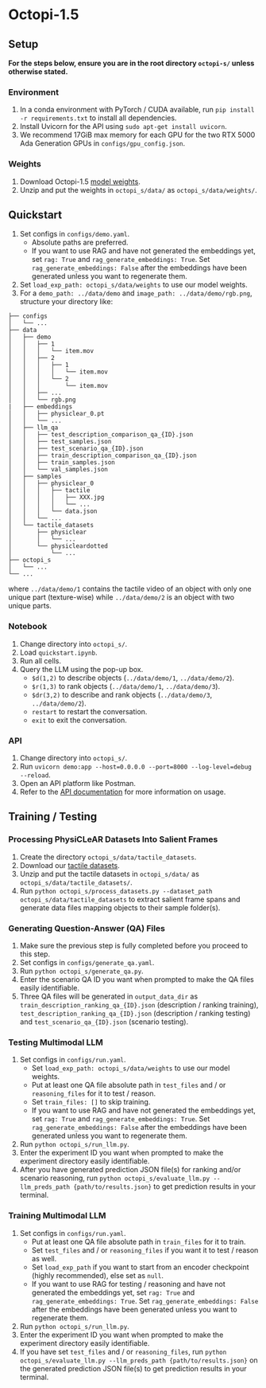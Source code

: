 # Octopi-1.5
## Setup
**For the steps below, ensure you are in the root directory `octopi-s/` unless otherwise stated.**

### Environment
1. In a conda environment with PyTorch / CUDA available, run `pip install -r requirements.txt` to install all dependencies.
2. Install Uvicorn for the API using `sudo apt-get install uvicorn`.
3. We recommend 17GiB max memory for each GPU for the two RTX 5000 Ada Generation GPUs in `configs/gpu_config.json`.

### Weights
1. Download Octopi-1.5 	 [model weights](https://drive.google.com/file/d/1YMn6V5W-_qvDlCbVSdZiufe729BOEl-A/view?usp=sharing).
2. Unzip and put the weights in `octopi_s/data/` as `octopi_s/data/weights/`.


## Quickstart
1. Set configs in `configs/demo.yaml`.
    * Absolute paths are preferred.
    * If you want to use RAG and have not generated the embeddings yet, set `rag: True` and `rag_generate_embeddings: True`. Set `rag_generate_embeddings: False` after the embeddings have been generated unless you want to regenerate them.
2. Set `load_exp_path: octopi_s/data/weights` to use our model weights.
3. For a `demo_path: ../data/demo` and `image_path: ../data/demo/rgb.png`, structure your directory like:
```
├── configs
│   └── ...
├── data
│   ├── demo
│   │   ├── 1
│   │   │   └── item.mov
│   │   ├── 2
│   │   │   ├── 1
│   │   │   │   └── item.mov
│   │   │   └── 2
│   │   │       └── item.mov
│   │   ├── ...
│   │   └── rgb.png
|   ├── embeddings
│   │   ├── physiclear_0.pt
│   │   └── ...
│   ├── llm_qa
│   │   ├── test_description_comparison_qa_{ID}.json
│   │   ├── test_samples.json
│   │   ├── test_scenario_qa_{ID}.json
│   │   ├── train_description_comparison_qa_{ID}.json
│   │   ├── train_samples.json
│   │   └── val_samples.json
│   ├── samples
│   │   ├── physiclear_0
│   │   │   ├── tactile
│   │   │   │   ├── XXX.jpg
│   │   │   │   └── ...
│   │   │   └── data.json
│   │   └── ...
│   └── tactile_datasets
│       ├── physiclear
│       │   └── ...
│       └── physicleardotted
│           └── ...
├── octopi_s
│   └── ...
└── ...
```
where `../data/demo/1` contains the tactile video of an object with only one unique part (texture-wise) while `../data/demo/2` is an object with two unique parts.

### Notebook
1. Change directory into `octopi_s/`.
2. Load `quickstart.ipynb`.
3. Run all cells.
4. Query the LLM using the pop-up box.
    * `$d(1,2)` to describe objects (`../data/demo/1`, `../data/demo/2`).
    * `$r(1,3)` to rank objects (`../data/demo/1`, `../data/demo/3`).
    * `$dr(3,2)` to describe and rank objects (`../data/demo/3`, `../data/demo/2`).
    * `restart` to restart the conversation.
    * `exit` to exit the conversation.

### API
1. Change directory into `octopi_s/`.
2. Run `uvicorn demo:app --host=0.0.0.0 --port=8000 --log-level=debug --reload`.
3. Open an API platform like Postman.
4. Refer to the [API documentation](https://github.com/clear-nus/Octopi-1.5/wiki/API) for more information on usage.


## Training / Testing
### Processing PhysiCLeAR Datasets Into Salient Frames
1. Create the directory `octopi_s/data/tactile_datasets`.
2. Download our [tactile datasets](https://drive.google.com/file/d/1ckSzE4DxSiq4U34gWBIUGreImryLw94c/view?usp=drive_link).
3. Unzip and put the tactile datasets in `octopi_s/data/` as `octopi_s/data/tactile_datasets/`.
4. Run `python octopi_s/process_datasets.py --dataset_path octopi_s/data/tactile_datasets` to extract salient frame spans and generate data files mapping objects to their sample folder(s).

### Generating Question-Answer (QA) Files
1. Make sure the previous step is fully completed before you proceed to this step.
2. Set configs in `configs/generate_qa.yaml`.
3. Run `python octopi_s/generate_qa.py`.
4. Enter the scenario QA ID you want when prompted to make the QA files easily identifiable.
5. Three QA files will be generated in `output_data_dir` as `train_description_ranking_qa_{ID}.json` (description / ranking training), `test_description_ranking_qa_{ID}.json` (description / ranking testing) and `test_scenario_qa_{ID}.json` (scenario testing).

### Testing Multimodal LLM
1. Set configs in `configs/run.yaml`.
    * Set `load_exp_path: octopi_s/data/weights` to use our model weights.
    * Put at least one QA file absolute path in `test_files` and / or `reasoning_files` for it to test / reason.
    * Set `train_files: []` to skip training.
    * If you want to use RAG and have not generated the embeddings yet, set `rag: True` and `rag_generate_embeddings: True`. Set `rag_generate_embeddings: False` after the embeddings have been generated unless you want to regenerate them.
2. Run `python octopi_s/run_llm.py`.
3. Enter the experiment ID you want when prompted to make the experiment directory easily identifiable.
4. After you have generated prediction JSON file(s) for ranking and/or scenario reasoning, run `python octopi_s/evaluate_llm.py --llm_preds_path {path/to/results.json}` to get prediction results in your terminal.

### Training Multimodal LLM
1. Set configs in `configs/run.yaml`.
    * Put at least one QA file absolute path in `train_files` for it to train.
    * Set `test_files` and / or `reasoning_files` if you want it to test / reason as well.
    * Set `load_exp_path` if you want to start from an encoder checkpoint (highly recommended), else set as `null`.
    * If you want to use RAG for testing / reasoning and have not generated the embeddings yet, set `rag: True` and `rag_generate_embeddings: True`. Set `rag_generate_embeddings: False` after the embeddings have been generated unless you want to regenerate them.
2. Run `python octopi_s/run_llm.py`.
3. Enter the experiment ID you want when prompted to make the experiment directory easily identifiable.
4. If you have set `test_files` and / or `reasoning_files`, run `python octopi_s/evaluate_llm.py --llm_preds_path {path/to/results.json}` on the generated prediction JSON file(s) to get prediction results in your terminal.

